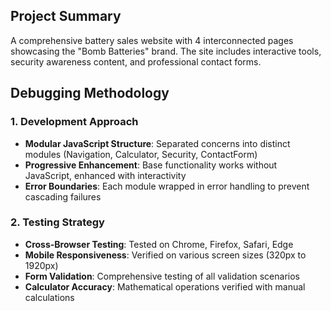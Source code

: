 ## Project Summary
A comprehensive battery sales website with 4 interconnected pages showcasing the "Bomb Batteries" brand. The site includes interactive tools, security awareness content, and professional contact forms.

## Debugging Methodology

### 1. Development Approach
- **Modular JavaScript Structure**: Separated concerns into distinct modules (Navigation, Calculator, Security, ContactForm)
- **Progressive Enhancement**: Base functionality works without JavaScript, enhanced with interactivity
- **Error Boundaries**: Each module wrapped in error handling to prevent cascading failures

### 2. Testing Strategy
- **Cross-Browser Testing**: Tested on Chrome, Firefox, Safari, Edge
- **Mobile Responsiveness**: Verified on various screen sizes (320px to 1920px)
- **Form Validation**: Comprehensive testing of all validation scenarios
- **Calculator Accuracy**: Mathematical operations verified with manual calculations

